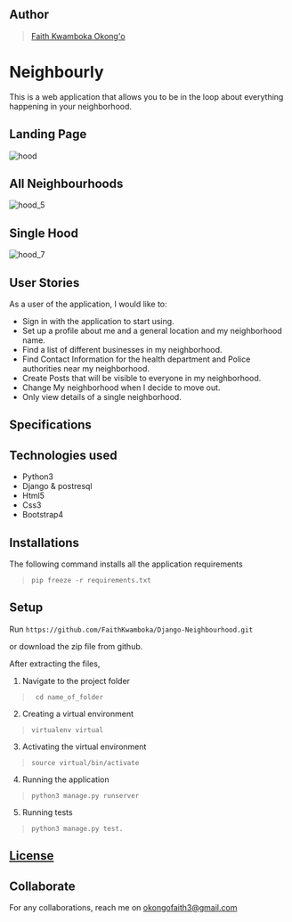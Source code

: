 ## Author
> [Faith Kwamboka Okong'o](https://github.com/FaithKwamboka)

# Neighbourly
This is a web application that allows you to be in the loop about everything happening in your neighborhood.

## Landing Page
![hood](https://user-images.githubusercontent.com/100117264/174490197-e5aeff2d-1714-44eb-a2ae-0cfa30e0afd2.png)


## All Neighbourhoods
![hood_5](https://user-images.githubusercontent.com/100117264/174498818-3ede12c9-ee73-4b0a-8515-99b69275c368.png)


## Single Hood
![hood_7](https://user-images.githubusercontent.com/100117264/174498828-07269cf7-8301-4b1e-8c3c-dc57fd1d25cd.png)


## User Stories
As a user of the application, I would like to:
* Sign in with the application to start using.
* Set up a profile about me and a general location and my neighborhood name.
* Find a list of different businesses in my neighborhood.
* Find Contact Information for the health department and Police authorities near my neighborhood.
* Create Posts that will be visible to everyone in my neighborhood.
* Change My neighborhood when I decide to move out.
* Only view details of a single neighborhood.

## Specifications


## Technologies used
* Python3
* Django & postresql
* Html5
* Css3
* Bootstrap4


## Installations

The following command installs all the application requirements
>``pip freeze -r requirements.txt``

## Setup
Run 
``https://github.com/FaithKwamboka/Django-Neighbourhood.git``

or download the zip file from github.

After extracting the files, 

1. Navigate to the project folder
>`` cd name_of_folder`` 

2. Creating a virtual environment
>``virtualenv virtual``

3. Activating the virtual environment
>``source virtual/bin/activate``

4. Running the application
>``python3 manage.py runserver``

5. Running tests

 > ``python3 manage.py test.``

## [License](https://github.com/FaithKwamboka/Django-Neighbourhood/blob/master/LICENSE)

## Collaborate
For any collaborations, reach me on [okongofaith3@gmail.com]()
